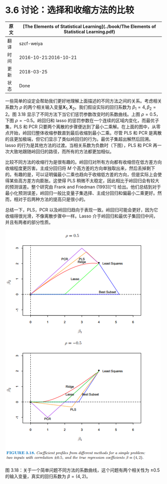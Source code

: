 # 3.6 讨论：选择和收缩方法的比较

| 原文   | [The Elements of Statistical Learning](../book/The Elements of Statistical Learning.pdf) |
| ---- | ---------------------------------------- |
| 翻译   | szcf-weiya                               |
| 时间   | 2016-10-21:2016-10-21                    |
| 更新 | 2018-03-25|
|状态|Done|

一些简单的设定会帮助我们更好地理解上面描述的不同方法之间的关系。考虑相关系数为 $\rho$ 的两个相关输入变量$\mathbf X_1,\mathbf X_2$。我们假设实际的回归系数为 $\beta_1=4,\beta_2=2$。图 3.18 显示了不同方法下当它们惩罚参数改变时的系数曲线。上图 $\rho=0.5$，下图 $\rho=-0.5$。岭回归和 lasso 的惩罚参数在一个连续的区域内变化，而最优子集，PLS 和 PCR 只要两个离散的步骤便达到了最小二乘解。在上面的图中，从零点开始，岭回归整体收缩参数直到最后收缩到最小二乘。尽管 PLS 和 PCR 是离散的且更加极端，但它们显示了类似岭回归的行为。最优子集超出解然后回溯。lasso 的行为是其他方法的过渡。当相关系数为负数时（下图），PLS 和 PCR 再一次大致地跟随岭回归的路径，而所有的方法都更加相似。

比较不同方法的收缩行为是很有趣的。岭回归对所有方向都有收缩但在低方差方向收缩程度更厉害。主成分回归将 $M$ 个高方差的方向单独取出来，然后丢掉剩下的。有趣的是，可以证明偏最小二乘也趋向于收缩低方差的方向，但是实际上会使得某些高方差方向膨胀。这使得 PLS 稍微不太稳定，因此相比于岭回归会有较大的预测误差。整个研究由 Frank and Friedman (1993)[^1] 给出。他们总结到对于最小化预测误差，岭回归一般比变量子集选择、主成分回归和偏最小二乘更好。然而，相对于后两种方法的提高只是很小的。

总结一下，PLS，PCR 以及岭回归趋向于表现一致。岭回归可能会更好，因为它收缩得很光滑，不像离散步骤中一样。Lasso 介于岭回归和最优子集回归中间，并且有两者的部分性质。

![](../img/03/fig3.18.png)

图 3.18：关于一个简单问题不同方法的系数曲线，这个问题有两个相关性为 $\pm 0.5$ 的输入变量，真实的回归系数为 $\beta=(4,2)$。
